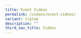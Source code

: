 ```yaml
---
title: Event Videos
permalink: /videos/event-videos/
variant: tiptap
description: ""
third_nav_title: Videos
---
```

<p></p>
